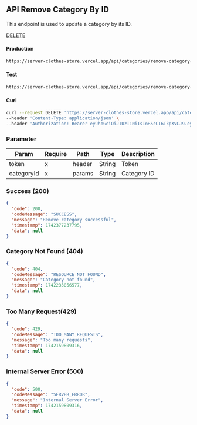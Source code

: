 ## API Remove Category By ID

This endpoint is used to update a category by its ID.

[DELETE](#)

#### Production

```bash
https://server-clothes-store.vercel.app/api/categories/remove-category-by-id/:categoryId
```

#### Test

```bash
https://server-clothes-store.vercel.app/api/categories/remove-category-by-id/:categoryId
```

#### Curl

```bash
curl --request DELETE 'https://server-clothes-store.vercel.app/api/categories/remove-category-by-id/67d7e61b5114396a4af8b95d' \
--header 'Content-Type: application/json' \
--header 'Authorization: Bearer eyJhbGciOiJIUzI1NiIsInR5cCI6IkpXVCJ9.eyJpZCI6IjY3ZDJhMzMyYzhhMjEzYjA1MDI4MzNjNiIsInR5cGUiOiJVc2VyIiwiaWF0IjoxNzQyMjAxMDU5LCJleHAiOjE3NDIyMDE5NTl9.gsqLAzSlJKDPU3D9gvKg_I42NJ3NhI2d5svf-MYywDo' \
```

### Parameter

| Param      | Require | Path   | Type   | Description |
| ---------- | ------- | ------ | ------ | ----------- |
| token      | x       | header | String | Token       |
| categoryId | x       | params | String | Category ID |

### Success (200)

```json
{
  "code": 200,
  "codeMessage": "SUCCESS",
  "message": "Remove category successful",
  "timestamp": 1742377237795,
  "data": null
}
```

### Category Not Found (404)

```json
{
  "code": 404,
  "codeMessage": "RESOURCE_NOT_FOUND",
  "message": "Category not found",
  "timestamp": 1742233056577,
  "data": null
}
```

### Too Many Request(429)

```json
{
  "code": 429,
  "codeMessage": "TOO_MANY_REQUESTS",
  "message": "Too many requests",
  "timestamp": 1742159809316,
  "data": null
}
```

### Internal Server Error (500)

```json
{
  "code": 500,
  "codeMessage": "SERVER_ERROR",
  "message": "Internal Server Error",
  "timestamp": 1742159809316,
  "data": null
}
```
